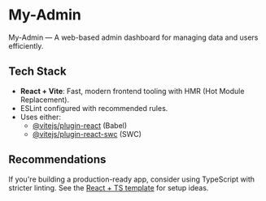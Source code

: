 # My-Admin

My-Admin — A web-based admin dashboard for managing data and users efficiently.

## Tech Stack

- **React + Vite**: Fast, modern frontend tooling with HMR (Hot Module Replacement).
- ESLint configured with recommended rules.
- Uses either:
  - [@vitejs/plugin-react](https://github.com/vitejs/vite-plugin-react/blob/main/packages/plugin-react) (Babel)
  - [@vitejs/plugin-react-swc](https://github.com/vitejs/vite-plugin-react/blob/main/packages/plugin-react-swc) (SWC)

## Recommendations

If you're building a production-ready app, consider using TypeScript with stricter linting. See the [React + TS template](https://github.com/vitejs/vite/tree/main/packages/create-vite/template-react-ts) for setup ideas.
